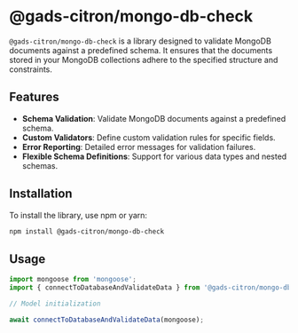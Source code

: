 # @gads-citron/mongo-db-check

`@gads-citron/mongo-db-check` is a library designed to validate MongoDB documents against a predefined schema. It ensures that the documents stored in your MongoDB collections adhere to the specified structure and constraints.

## Features

- **Schema Validation**: Validate MongoDB documents against a predefined schema.
- **Custom Validators**: Define custom validation rules for specific fields.
- **Error Reporting**: Detailed error messages for validation failures.
- **Flexible Schema Definitions**: Support for various data types and nested schemas.

## Installation

To install the library, use npm or yarn:

```sh
npm install @gads-citron/mongo-db-check
```

## Usage

```typescript
import mongoose from 'mongoose';
import { connectToDatabaseAndValidateData } from '@gads-citron/mongo-db-check';

// Model initialization

await connectToDatabaseAndValidateData(mongoose);
```
